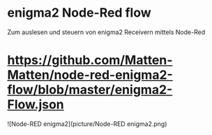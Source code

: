 # enigma2 Node-Red flow

Zum auslesen und steuern von enigma2 Receivern mittels Node-Red


# https://github.com/Matten-Matten/node-red-enigma2-flow/blob/master/enigma2-Flow.json

![Node-RED enigma2](picture/Node-RED enigma2.png)
